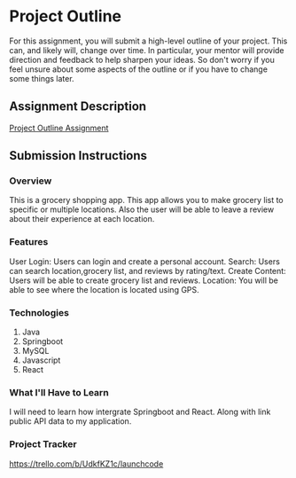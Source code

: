 # Project Outline
For this assignment, you will submit a high-level outline of your project. This can, and likely will, change over time. In particular, your mentor will provide direction and feedback to help sharpen your ideas. So don't worry if you feel unsure about some aspects of the outline or if you have to change some things later.

## Assignment Description
[Project Outline Assignment](https://education.launchcode.org/liftoff/modules/assignments/project-outline)

## Submission Instructions

### Overview
This is a grocery shopping app. This app allows you to make grocery list to specific or multiple locations. Also the user will be able to leave a review about their experience at each location. 

### Features
User Login: Users can login and create a personal account.
Search: Users can search location,grocery list, and reviews by rating/text.
Create Content: Users will be able to create grocery list and reviews.
Location: You will be able to see where the location is located using GPS.

### Technologies
1. Java
2. Springboot
3. MySQL
4. Javascript
5. React

### What I'll Have to Learn
I will need to learn how intergrate Springboot and React. Along with link public API data to my application.

### Project Tracker
https://trello.com/b/UdkfKZ1c/launchcode
